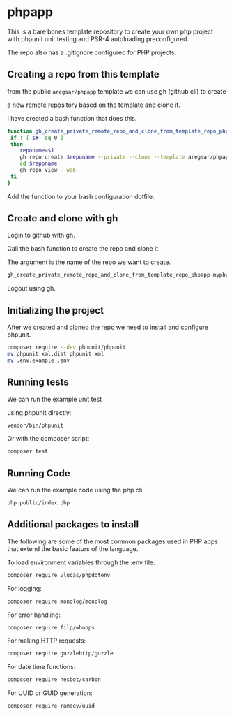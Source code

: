 # phpapp

This is a bare bones template repository to create your own php project with phpunit unit testing and PSR-4 autoloading preconfigured.

The repo also has a .gitignore configured for PHP projects.

## Creating a repo from this template

from the public `aregsar/phpapp` template we can use gh (github cli) to create

a new remote repository based on the template and clone it.

I have created a bash function that does this.

```bash
function gh_create_private_remote_repo_and_clone_from_template_repo_phpapp() {
 if ! [ $# -eq 0 ]
 then
    reponame=$1
    gh repo create $reponame --private --clone --template aregsar/phpapp
    cd $reponame
    gh repo view --web
 fi
}
```

Add the function to your bash configuration dotfile.

## Create and clone with gh

Login to github with gh.

Call the bash function to create the repo and clone it.

The argument is the name of the repo we want to create.

```bash
gh_create_private_remote_repo_and_clone_from_template_repo_phpapp myphpapp
```

Logout using gh.

## Initializing the project

After we created and cloned the repo we need to install and configure phpunit.

```bash
composer require --dev phpunit/phpunit
mv phpunit.xml.dist phpunit.xml
mv .env.example .env
```

## Running tests

We can run the example unit test

using phpunit directly:

```bash
vendor/bin/phpunit
```

Or with the composer script:

```bash
composer test
```

## Running Code

We can run the example code using the php cli.

```bash
php public/index.php
```

## Additional packages to install

The following are some of the most common packages used in PHP apps that extend the basic featurs of the language.

To load environment variables through the .env file:

```bash
composer require vlucas/phpdotenv
```

For logging:

```bash
composer require monolog/monolog
```

For error handling:

```bash
composer require filp/whoops
```

For making HTTP requests:

```bash
composer require guzzlehttp/guzzle
```

For date time functions:

```bash
composer require nesbot/carbon
```

For UUID or GUID generation:

```bash
composer require ramsey/uuid
```
